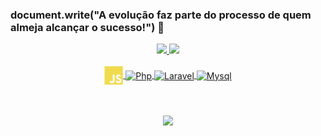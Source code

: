 ### document.write("A evolução faz parte do processo de quem almeja alcançar o sucesso!") 👋

<div align="center">
  <a href="https://github.com/jaummsilva">
  <img height="180em" src="https://github-readme-stats.vercel.app/api?username=jaummsilva&show_icons=true&theme=dracula&include_all_commits=true&count_private=true"/>
  <img height="180em" src="https://github-readme-stats.vercel.app/api/top-langs/?username=jaummsilva&layout=compact&langs_count=7&theme=dracula"/>
</div>

<div style="display: inline_block" align="center"><br>
  <img align="center" alt="JS" height="30" width="30" src="https://raw.githubusercontent.com/devicons/devicon/master/icons/javascript/javascript-plain.svg">    
  <img align="center" alt="Php" height="30" width="30" src="https://icongr.am/devicon/php-original.svg?size=128&color=currentColor">
  <img align="center" alt="Laravel" height="30" width="30" src="https://icongr.am/devicon/laravel-plain.svg?size=128&color=ffffff">
  <img align="center" alt="Mysql" height="30" width="30" src="https://icongr.am/devicon/mysql-original.svg?size=128&color=ffffff">
  
</div>

##

<div style="display: inline_block" align="center"> <br>
  <a  align="center" href="https://www.linkedin.com/in/jo%C3%A3ovitordasilva/" target="_blank"><img align="center" src="https://img.shields.io/badge/LinkedIn-0077B5?style=for-the-badge&logo=linkedin&logoColor=white" target="_blank"></a>
</div>
